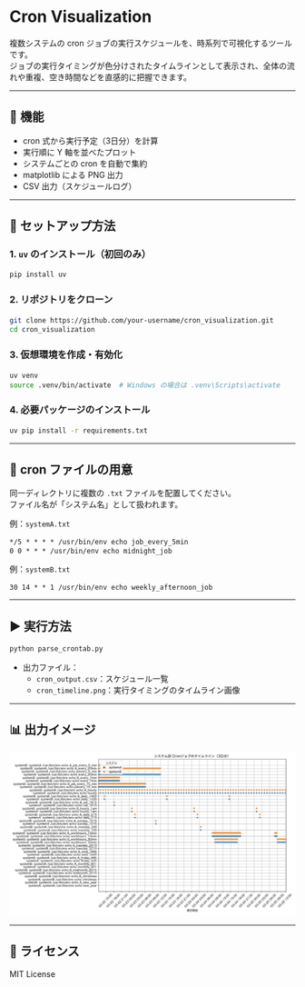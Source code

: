# Cron Visualization

複数システムの cron ジョブの実行スケジュールを、時系列で可視化するツールです。  
ジョブの実行タイミングが色分けされたタイムラインとして表示され、全体の流れや重複、空き時間などを直感的に把握できます。

---

## 🔧 機能

- cron 式から実行予定（3日分）を計算
- 実行順に Y 軸を並べたプロット
- システムごとの cron を自動で集約
- matplotlib による PNG 出力
- CSV 出力（スケジュールログ）

---

## 🧪 セットアップ方法

### 1. `uv` のインストール（初回のみ）

```bash
pip install uv
```

### 2. リポジトリをクローン

```bash
git clone https://github.com/your-username/cron_visualization.git
cd cron_visualization
```

### 3. 仮想環境を作成・有効化

```bash
uv venv
source .venv/bin/activate  # Windows の場合は .venv\Scripts\activate
```

### 4. 必要パッケージのインストール

```bash
uv pip install -r requirements.txt
```

---

## 📂 cron ファイルの用意

同一ディレクトリに複数の `.txt` ファイルを配置してください。  
ファイル名が「システム名」として扱われます。

例：`systemA.txt`

```
*/5 * * * * /usr/bin/env echo job_every_5min
0 0 * * * /usr/bin/env echo midnight_job
```

例：`systemB.txt`

```
30 14 * * 1 /usr/bin/env echo weekly_afternoon_job
```

---

## ▶️ 実行方法

```bash
python parse_crontab.py
```

- 出力ファイル：
  - `cron_output.csv`：スケジュール一覧
  - `cron_timeline.png`：実行タイミングのタイムライン画像

---

## 📊 出力イメージ

![example timeline](cron_timeline_example.png)

---

## 📄 ライセンス

MIT License
